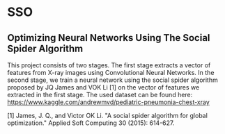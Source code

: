 # SSO
## Optimizing Neural Networks Using The Social Spider Algorithm

This project consists of two stages. The first stage extracts a vector of features from X-ray images using Convolutional Neural Networks. In the second stage, we train a neural network using the social spider algorithm proposed by JQ James and VOK Li [1] on the vector of features we extracted in the first stage.
The used dataset can be found here: https://www.kaggle.com/andrewmvd/pediatric-pneumonia-chest-xray

[1] James, J. Q., and Victor OK Li. "A social spider algorithm for global optimization." Applied Soft Computing 30 (2015): 614-627.
